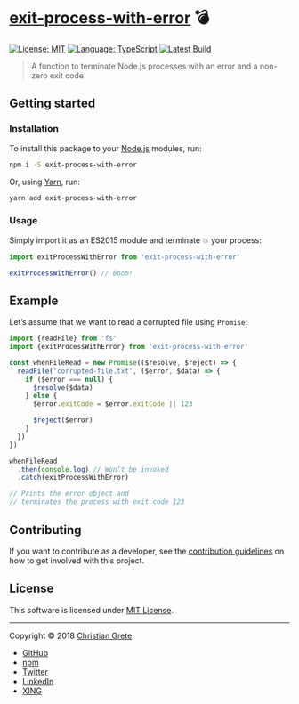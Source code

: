 # [exit-process-with-error][repository-github-url] :bomb:

[![License: MIT][repository-license-shield]][repository-license-url]
[![Language: TypeScript][repository-language-shield]][repository-language-url]
[![Latest Build][repository-ci-service-shield]][repository-ci-service-url]

> A function to terminate Node.js processes with an error and a non-zero exit code

## Getting started

### Installation
To install this package to your [Node.js](https://nodejs.org) modules, run:
```sh
npm i -S exit-process-with-error
```
Or, using [Yarn](https://yarnpkg.com), run:
```sh
yarn add exit-process-with-error
```

### Usage
Simply import it as an ES2015 module and terminate :boom: your process:
```js
import exitProcessWithError from 'exit-process-with-error'

exitProcessWithError() // Boom!
```

## Example

Let’s assume that we want to read a corrupted file using `Promise`:
```js
import {readFile} from 'fs'
import {exitProcessWithError} from 'exit-process-with-error'

const whenFileRead = new Promise(($resolve, $reject) => {
  readFile('corrupted-file.txt', ($error, $data) => {
    if ($error === null) {
      $resolve($data)
    } else {
      $error.exitCode = $error.exitCode || 123

      $reject($error)
    }
  })
})

whenFileRead
  .then(console.log) // Won’t be invoked
  .catch(exitProcessWithError)

// Prints the error object and
// terminates the process with exit code 123
```

## Contributing

If you want to contribute as a developer, see the [contribution guidelines][repository-contribution-guidelines-url] on how to get involved with this project.

## License

This software is licensed under [MIT License][repository-license-url].

---

Copyright © 2018 [Christian Grete][repository-owner-url]
- [GitHub](https://github.com/ChristianGrete)
- [npm](https://www.npmjs.com/~christiangrete)
- [Twitter](https://twitter.com/ChristianGrete)
- [LinkedIn](https://www.linkedin.com/in/ChristianGrete)
- [XING](https://www.xing.com/profile/Christian_Grete2)

[repository-ci-service-shield]: https://img.shields.io/travis/ChristianGrete/exit-process-with-error.svg
[repository-ci-service-url]: https://travis-ci.org/ChristianGrete/exit-process-with-error
[repository-contribution-guidelines-url]: CONTRIBUTING.md
[repository-github-url]: https://github.com/ChristianGrete/exit-process-with-error
[repository-language-shield]: https://img.shields.io/badge/language-TypeScript-%232b7489.svg
[repository-language-url]: https://www.typescriptlang.org
[repository-license-shield]: https://img.shields.io/github/license/ChristianGrete/exit-process-with-error.svg
[repository-license-url]: LICENSE
[repository-owner-url]: https://christiangrete.com